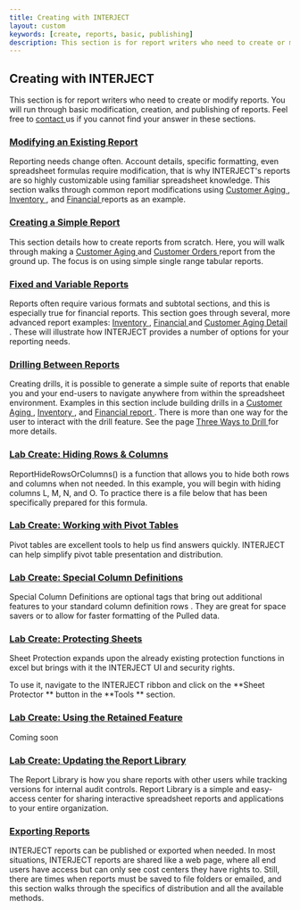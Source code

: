 ```yaml
---
title: Creating with INTERJECT
layout: custom
keywords: [create, reports, basic, publishing]
description: This section is for report writers who need to create or modify reports. You will run through basic modification, creation, and publishing of reports.
---
```


  


##  **Creating with INTERJECT**

This section is for report writers who need to create or modify reports. You will run through basic modification, creation, and publishing of reports. Feel free to [ contact ](mailto:help@gointerject.com) us if you cannot find your answer in these sections. 

  


###  [ Modifying an Existing Report ](/wGetStarted/Modifying-an-Existing-Report_62849215.html)

Reporting needs change often. Account details, specific formatting, even spreadsheet formulas require modification, that is why INTERJECT's reports are so highly customizable using familiar spreadsheet knowledge. This section walks through common report modifications using [ Customer Aging ](wGetStarted/L-Modify-CustomerAging_128428927.html) , [ Inventory ](wGetStarted/L-Modify-InventoryReport_128429185.html) , and [ Financial ](wGetStarted/L-Modify-FinancialReport_128429053.html) reports as an example. 

  


###  [ Creating a Simple Report ](/wGetStarted/Creating-a-Simple-Report_128408585.html)

This section details how to create reports from scratch. Here, you will walk through making a [ Customer Aging ](wGetStarted\L-Create-CustomerAging_128429314.html) and [ Customer Orders ](wGetStarted\L-Create-CustomerOrders_128421638.html) report from the ground up. The focus is on using simple single range tabular reports. 

  


###  [ Fixed and Variable Reports ](https://interject.atlassian.net/wiki/display/ID/Fixed+and+Variable+Reports)

Reports often require various formats and subtotal sections, and this is especially true for financial reports. This section goes through several, more advanced report examples: [ Inventory ](/wGetStarted/128429185.html) , [ Financial ](/wGetStarted/L3.3-Financial-Variable_128421724.html) and [ Customer Aging Detail ](/wGetStarted/L3.4-Customer-Aging-Detail_128429387.html) . These will illustrate how INTERJECT provides a number of options for your reporting needs. 

  


###  [ Drilling Between Reports ](/wGetStarted/Drilling-Between-Reports_61702193.html)

Creating drills, it is possible to generate a simple suite of reports that enable you and your end-users to navigate anywhere from within the spreadsheet environment. Examples in this section include building drills in a [ Customer Aging ](wGetStarted/L-Drill-CustomerAging_128421015.html) , [ Inventory ](wGetStarted/L-Drill-InventoryReport_128409138.html) , and [ Financial report ](wGetStarted/L-Drill-FinancialReport_128409219.html) . There is more than one way for the user to interact with the drill feature. See the page [ Three Ways to Drill ](/wGetStarted/L4.4-The-Three-Ways-to-Drill_128510906.html) for more details. 

###  [ Lab Create: Hiding Rows & Columns ](wGetStarted/L5-HidingRowsColumns_137363494.html)

ReportHideRowsOrColumns() is a function that allows you to hide both rows and columns when not needed. In this example, you will begin with hiding columns L, M, N, and O. To practice there is a file below that has been specifically prepared for this formula. 

  


###  [ Lab Create: Working with Pivot Tables ](/wGetStarted/L6-Working-with-Pivot-Tables_128202725.html)

Pivot tables are excellent tools to help us find answers quickly. INTERJECT can help simplify pivot table presentation and distribution. 

###  [ Lab Create: Special Column Definitions ](/wGetStarted/L7-Special-Column-Definitions_335183945.html)

Special Column Definitions are optional tags that bring out additional features to your standard column definition rows  . They are great for space savers or to allow for faster formatting of the Pulled data. 

###  [ Lab Create: Protecting Sheets ](/wGetStarted/L8-Protecting-Sheets_335151182.html)

Sheet Protection expands upon the already existing protection functions in excel but brings with it the INTERJECT UI and security rights. 

To use it, navigate to the INTERJECT ribbon and click on the  **Sheet Protector ** button in the  **Tools ** section. 

###  [ Lab Create: Using the Retained Feature ](wGetStarted\L9-Using-the-Retain-Feature_361332831.html)

Coming soon 

###  [ Lab Create: Updating the Report Library ](/wGetStarted/L10-Updating-the-Report-Library_62849583.html)

The Report Library is how you share reports with other users while tracking versions for internal audit controls. Report Library is a simple and easy-access center for sharing interactive spreadsheet reports and applications to your entire organization. 

###  [ Exporting Reports ](/wGetStarted/Exporting-Reports_93618178.html)

INTERJECT reports can be published or exported when needed. In most situations, INTERJECT reports are shared like a web page, where all end users have access but can only see cost centers they have rights to. Still, there are times when reports must be saved to file folders or emailed, and this section walks through the specifics of distribution and all the available methods. 

  

